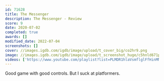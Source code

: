 ```yaml
---
id: 71628
title: The Messenger
description: The Messenger - Review
score: 9
date: 2020-07-02
completed: true
awards: []
modified_date: 2022-07-04
screenshots: []
cover: //images.igdb.com/igdb/image/upload/t_cover_big/co2hr9.png
image: //images.igdb.com/igdb/image/upload/t_screenshot_huge/c5hnld671pfcee9as5kb.jpg
videos: ['https://www.youtube.com/playlist?list=PLMDR1hlaVsmflglFfHinMMx_uGsHFrzBK']
---
```

Good game with good controls. But I suck at platformers.